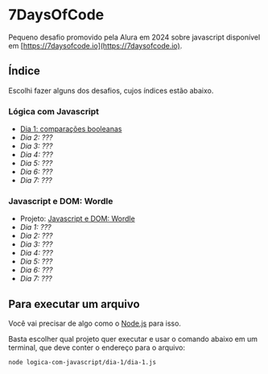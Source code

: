 # 7DaysOfCode

Pequeno desafio promovido pela Alura em 2024 sobre javascript disponível em [https://7daysofcode.io](https://7daysofcode.io).

## Índice

Escolhi fazer alguns dos desafios, cujos índices estão abaixo.

### Lógica com Javascript

- [Dia 1: comparações booleanas](https://github.com/chinaglia-rafa/7DaysOfCode/tree/main/logica-com-javascript/dia-1)
- _Dia 2: ???_
- _Dia 3: ???_
- _Dia 4: ???_
- _Dia 5: ???_
- _Dia 6: ???_
- _Dia 7: ???_

### Javascript e DOM: Wordle

- Projeto: [Javascript e DOM: Wordle](https://github.com/chinaglia-rafa/7DaysOfCode/tree/wordle/wordle-com-javascript)
- _Dia 1: ???_
- _Dia 2: ???_
- _Dia 3: ???_
- _Dia 4: ???_
- _Dia 5: ???_
- _Dia 6: ???_
- _Dia 7: ???_

## Para executar um arquivo

Você vai precisar de algo como o [Node.js](https://nodejs.org/) para isso.

Basta escolher qual projeto quer executar e usar o comando abaixo em um terminal, que deve conter o endereço para o arquivo:

```bash
node logica-com-javascript/dia-1/dia-1.js
```
